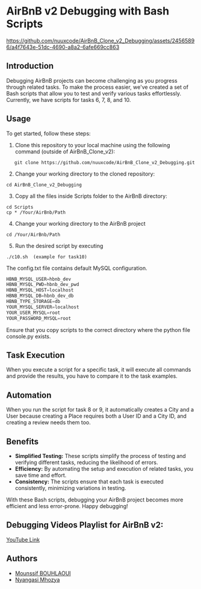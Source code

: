 # AirBnB v2 Debugging with Bash Scripts



https://github.com/nuuxcode/AirBnB_Clone_v2_Debugging/assets/24565896/a4f7643e-51dc-4690-a8a2-6afe669cc863



## Introduction

Debugging AirBnB projects can become challenging as you progress through related tasks. To make the process easier, we've created a set of Bash scripts that allow you to test and verify various tasks effortlessly. Currently, we have scripts for tasks 6, 7, 8, and 10.

## Usage

To get started, follow these steps:

1. Clone this repository to your local machine using the following command (outside of AirBnB_Clone_v2):
```shell
   git clone https://github.com/nuuxcode/AirBnB_Clone_v2_Debugging.git
 ```
2. Change your working directory to the cloned repository:
```shell
cd AirBnB_Clone_v2_Debugging
```
3. Copy all the files inside Scripts folder to the AirBnB directory:
```shell
cd Scripts
cp * /Your/AirBnb/Path
```
4. Change your working directory to the AirBnB project
```shell
cd /Your/AirBnb/Path
```
5. Run the desired script by executing
```shell
./c10.sh  (example for task10)
```

The config.txt file contains default MySQL configuration.
```SQL
HBNB_MYSQL_USER=hbnb_dev
HBNB_MYSQL_PWD=hbnb_dev_pwd
HBNB_MYSQL_HOST=localhost
HBNB_MYSQL_DB=hbnb_dev_db
HBNB_TYPE_STORAGE=db
YOUR_MYSQL_SERVER=localhost
YOUR_USER_MYSQL=root
YOUR_PASSWORD_MYSQL=root
```
Ensure that you copy scripts to the correct directory where the python file console.py exists.

## Task Execution

When you execute a script for a specific task, it will execute all commands and provide the results, you have to compare it to the task examples.

## Automation

When you run the script for task 8 or 9, it automatically creates a City and a User because creating a Place requires both a User ID and a City ID, and creating a review needs them too.

## Benefits

- **Simplified Testing:** These scripts simplify the process of testing and verifying different tasks, reducing the likelihood of errors.
- **Efficiency:** By automating the setup and execution of related tasks, you save time and effort.
- **Consistency:** The scripts ensure that each task is executed consistently, minimizing variations in testing.

With these Bash scripts, debugging your AirBnB project becomes more efficient and less error-prone. Happy debugging!

## Debugging Videos Playlist for AirBnB v2:

[YouTube Link](https://www.youtube.com/playlist?list=PLQ2qWwUzKtGS7YufaE8xDT3cqGUVW-wGC)

## Authors

- [Mounssif BOUHLAOUI](https://twitter.com/nuux_tv)
- [Nyangasi Mhozya](https://github.com/Fuzzworth)
